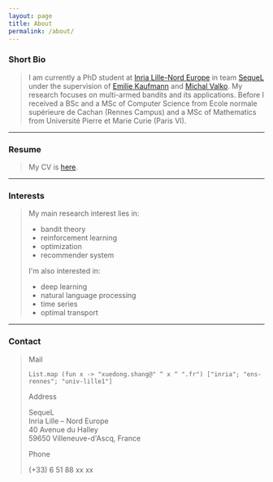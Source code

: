 ```yaml
---
layout: page
title: About
permalink: /about/
---
```


<h3>Short Bio</h3>

<blockquote>
<p>
I am currently a PhD student at <a href="https://www.inria.fr/centre/lille">Inria Lille-Nord Europe</a> in team <a href="https://team.inria.fr/sequel/">SequeL</a> under the supervision of <a href="http://chercheurs.lille.inria.fr/ekaufman/index.html">Emilie Kaufmann</a> and <a href="http://researchers.lille.inria.fr/~valko/hp/">Michal Valko</a>. My research focuses on multi-armed bandits and its applications. Before I received a BSc and a MSc of Computer Science from Ecole normale supérieure de Cachan (Rennes Campus) and a MSc of Mathematics from Université Pierre et Marie Curie (Paris VI).
</p>
</blockquote>

<hr />

<h3>Resume</h3>

<blockquote>
<p>
My CV is <a href="/static/documents/cv.pdf">here</a>.
</p>
</blockquote>

<hr />

<h3>Interests</h3>

<blockquote>
<p>
<p>My main research interest lies in:</p>
<ul>
	<li>bandit theory</li>
	<li>reinforcement learning</li>
	<li>optimization</li>
	<li>recommender system</li>
</ul>
<p>I'm also interested in:</p>
<ul>
	<li>deep learning</li>
	<li>natural language processing</li>
	<li>time series</li>
	<li>optimal transport</li>
</ul>
</p>
</blockquote>

<hr />

<h3>Contact</h3>

<blockquote>
<p>Mail</p>
<i class="fa-li fa fa-envelope fa-2x" aria-hidden="true"></i>
<span id="person-email" itemprop="email">
<pre><code class="language-ocaml">List.map (fun x -> "xuedong.shang@" ^ x ^ ".fr") ["inria"; "ens-rennes"; "univ-lille1"]</code></pre>
</span>

<p>Address</p>
<i class="fa-li fa fa-map-marker fa-2x" aria-hidden="true"></i>
<span id="person-address" itemprop="address">SequeL<br>Inria Lille &ndash; Nord Europe<br>40 Avenue du Halley<br>59650 Villeneuve-d'Ascq, France</span>

<p>Phone</p>
<i class="fa-li fa fa-phone fa-2x" aria-hidden="true"></i>
<span id="person-number" itemprop="phone">(+33) 6 51 88 xx xx</span>

</blockquote>
